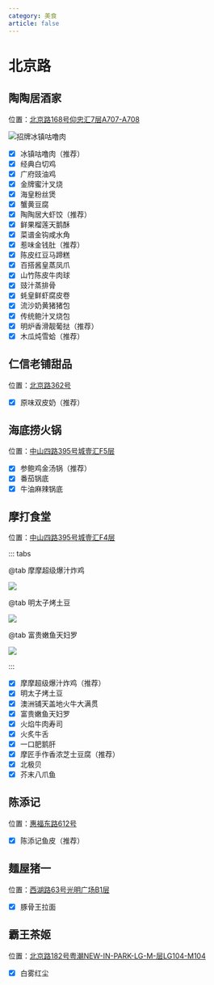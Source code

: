 ```yaml
---
category: 美食
article: false
---
```


# 北京路

## 陶陶居酒家

<span class="icon iconfont icon-locate"></span> 位置：<a href="https://ditu.amap.com/place/B0FFIMXLSX" target="_blank">北京路168号仰忠汇7层A707-A708</a>

![招牌冰镇咕噜肉](https://img.sherry4869.com/blog/life/food/guangzhou/yx/bjl/ttj/img.jpg)

- [x] 冰镇咕噜肉（推荐）
- [x] 经典白切鸡
- [x] 广府豉油鸡
- [x] 金牌蜜汁叉烧
- [x] 海皇粉丝煲
- [x] 蟹黄豆腐
- [x] 陶陶居大虾饺（推荐）
- [x] 鲜果榴莲天鹅酥
- [x] 菜谱金钩咸水角
- [x] 惹味金钱肚（推荐）
- [x] 陈皮红豆马蹄糕
- [x] 百搭酱皇蒸凤爪
- [x] 山竹陈皮牛肉球
- [x] 豉汁蒸排骨
- [x] 蚝皇鲜虾腐皮卷
- [x] 流沙奶黄猪猪包
- [x] 传统鲍汁叉烧包
- [x] 明炉香滑靓葡挞（推荐）
- [x] 木瓜炖雪蛤（推荐）

## 仁信老铺甜品

<span class="icon iconfont icon-locate"></span> 位置：<a href="https://ditu.amap.com/place/B0FFFPAIUH" target="_blank">北京路362号</a>

- [x] 原味双皮奶（推荐）

## 海底捞火锅

<span class="icon iconfont icon-locate"></span> 位置：<a href="https://ditu.amap.com/place/B00141VVZW" target="_blank">中山四路395号城壹汇F5层</a>

- [x] 参鲍鸡金汤锅（推荐）
- [x] 番茄锅底
- [x] 牛油麻辣锅底

## 摩打食堂

<span class="icon iconfont icon-locate"></span> 位置：<a href="https://ditu.amap.com/place/B0FFLMYA6N" target="_blank">中山四路395号城壹汇F4层</a>

::: tabs

@tab 摩摩超级爆汁炸鸡

![](https://img.sherry4869.com/blog/life/food/guangzhou/yx/bjl/mdst/img.jpg)

@tab 明太子烤土豆

![](https://img.sherry4869.com/blog/life/food/guangzhou/yx/bjl/mdst/img_2.jpg)

@tab 富贵嫩鱼天妇罗

![](https://img.sherry4869.com/blog/life/food/guangzhou/yx/bjl/mdst/img_3.jpg)

:::

- [x] 摩摩超级爆汁炸鸡（推荐）
- [x] 明太子烤土豆
- [x] 澳洲铺天盖地火牛大满贯
- [x] 富贵嫩鱼天妇罗
- [x] 火焰牛肉寿司
- [x] 火炙牛舌
- [x] 一口肥鹅肝
- [x] 摩匠手作香浓芝士豆腐（推荐）
- [x] 北极贝
- [x] 芥末八爪鱼

## 陈添记

<span class="icon iconfont icon-locate"></span> 位置：<a href="https://ditu.amap.com/place/B0J1COEOXQ" target="_blank">惠福东路612号</a>

- [x] 陈添记鱼皮（推荐）

## 麺屋猪一

<span class="icon iconfont icon-locate"></span> 位置：<a href="https://ditu.amap.com/place/B0J1COEOXQ" target="_blank">西湖路63号光明广场B1层</a>

- [x] 豚骨王拉面

## 霸王茶姬

<span class="icon iconfont icon-locate"></span> 位置：<a href="https://ditu.amap.com/place/B0FFJ8JP89" target="_blank">北京路182号粤潮NEW-IN-PARK-LG-M-层LG104-M104</a>

- [x] 白雾红尘